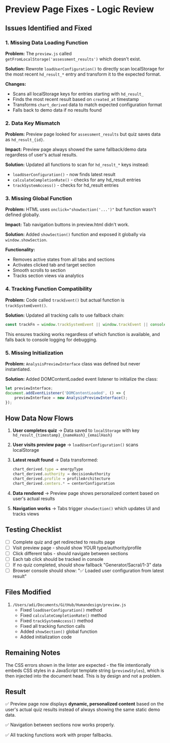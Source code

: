 # Preview Page Fixes - Logic Review

## Issues Identified and Fixed

### 1. **Missing Data Loading Function**
**Problem:** The `preview.js` called `getFromLocalStorage('assessment_results')` which doesn't exist.

**Solution:** Rewrote `loadUserConfiguration()` to directly scan localStorage for the most recent `hd_result_*` entry and transform it to the expected format.

**Changes:**
- Scans all localStorage keys for entries starting with `hd_result_`
- Finds the most recent result based on `created_at` timestamp
- Transforms `chart_derived` data to match expected configuration format
- Falls back to demo data if no results found

### 2. **Data Key Mismatch**
**Problem:** Preview page looked for `assessment_results` but quiz saves data as `hd_result_{id}`.

**Impact:** Preview page always showed the same fallback/demo data regardless of user's actual results.

**Solution:** Updated all functions to scan for `hd_result_*` keys instead:
- `loadUserConfiguration()` - now finds latest result
- `calculateCompletionRate()` - checks for any hd_result entries
- `trackSystemAccess()` - checks for hd_result entries

### 3. **Missing Global Function**
**Problem:** HTML uses `onclick="showSection('...')"` but function wasn't defined globally.

**Impact:** Tab navigation buttons in preview.html didn't work.

**Solution:** Added `showSection()` function and exposed it globally via `window.showSection`.

**Functionality:**
- Removes active states from all tabs and sections
- Activates clicked tab and target section
- Smooth scrolls to section
- Tracks section views via analytics

### 4. **Tracking Function Compatibility**
**Problem:** Code called `trackEvent()` but actual function is `trackSystemEvent()`.

**Solution:** Updated all tracking calls to use fallback chain:
```javascript
const trackFn = window.trackSystemEvent || window.trackEvent || console.log;
```

This ensures tracking works regardless of which function is available, and falls back to console logging for debugging.

### 5. **Missing Initialization**
**Problem:** `AnalysisPreviewInterface` class was defined but never instantiated.

**Solution:** Added DOMContentLoaded event listener to initialize the class:
```javascript
let previewInterface;
document.addEventListener('DOMContentLoaded', () => {
    previewInterface = new AnalysisPreviewInterface();
});
```

## How Data Now Flows

1. **User completes quiz** → Data saved to `localStorage` with key `hd_result_{timestamp}_{nameHash}_{emailHash}`

2. **User visits preview page** → `loadUserConfiguration()` scans localStorage

3. **Latest result found** → Data transformed:
   ```javascript
   chart_derived.type → energyType
   chart_derived.authority → decisionAuthority
   chart_derived.profile → profileArchitecture
   chart_derived.centers.* → centerConfiguration
   ```

4. **Data rendered** → Preview page shows personalized content based on user's actual results

5. **Navigation works** → Tabs trigger `showSection()` which updates UI and tracks views

## Testing Checklist

- [ ] Complete quiz and get redirected to results page
- [ ] Visit preview page - should show YOUR type/authority/profile
- [ ] Click different tabs - should navigate between sections
- [ ] Each tab click should be tracked in console
- [ ] If no quiz completed, should show fallback "Generator/Sacral/1-3" data
- [ ] Browser console should show: "✅ Loaded user configuration from latest result"

## Files Modified

1. `/Users/adi/Documents/GitHub/Humandesign/preview.js`
   - Fixed `loadUserConfiguration()` method
   - Fixed `calculateCompletionRate()` method  
   - Fixed `trackSystemAccess()` method
   - Fixed all tracking function calls
   - Added `showSection()` global function
   - Added initialization code

## Remaining Notes

The CSS errors shown in the linter are expected - the file intentionally embeds CSS styles in a JavaScript template string (`previewStyles`), which is then injected into the document head. This is by design and not a problem.

## Result

✅ Preview page now displays **dynamic, personalized content** based on the user's actual quiz results instead of always showing the same static demo data.

✅ Navigation between sections now works properly.

✅ All tracking functions work with proper fallbacks.
